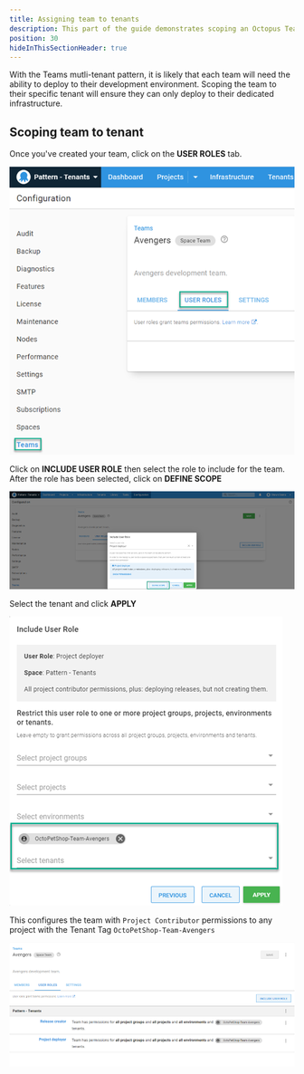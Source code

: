 ```yaml
---
title: Assigning team to tenants
description: This part of the guide demonstrates scoping an Octopus Team to a Tenant
position: 30
hideInThisSectionHeader: true
---
```



With the Teams mutli-tenant pattern, it is likely that each team will need the ability to deploy to their development environment.  Scoping the team to their specific tenant will ensure they can only deploy to their dedicated infrastructure.

## Scoping team to tenant
Once you've created your team, click on the **USER ROLES** tab.

![](images/octopus-teams-avenger.png)

Click on **INCLUDE USER ROLE** then select the role to include for the team.  After the role has been selected, click on **DEFINE SCOPE**

![](images/octopus-teams-roles.png)

Select the tenant and click **APPLY**

![](images/octopus-teams-role-tenant.png)

This configures the team with `Project Contributor` permissions to any project with the Tenant Tag `OctoPetShop-Team-Avengers`

![](images/octopus-teams-userroles.png)